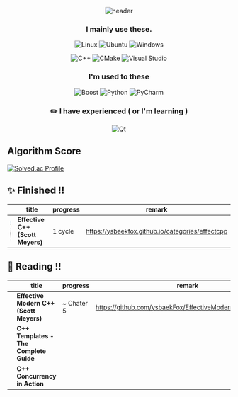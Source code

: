 <div align=center>

![header](https://capsule-render.vercel.app/api?type=waving&color=auto&height=300&section=header&text=Baek-YunSik&fontSize=90&animation=fadeIn&fontAlignY=38&desc=<!--여기에부제목-->&descAlignY=51&descAlign=62)

<!-- [![Hits](https://hits.seeyoufarm.com/api/count/incr/badge.svg?url=https%3A%2F%2Fgithub.com%2FysbaekFox&count_bg=%2379C83D&title_bg=%23555555&icon=&icon_color=%23E7E7E7&title=hits&edge_flat=false)](https://hits.seeyoufarm.com) -->

### I mainly use these.
![Linux](https://img.shields.io/badge/Linux-FCC624.svg?&style=for-the-bacge&logo=Linux&logoColor=white)
![Ubuntu](https://img.shields.io/badge/Ubuntu-E95420.svg?&style=for-the-bacge&logo=Ubuntu&logoColor=white)
![Windows](https://img.shields.io/badge/Windows-0078D6.svg?&style=for-the-bacge&logo=Windows&logoColor=white)
  
![C++](https://img.shields.io/badge/C++-00599C.svg?&style=for-the-bacge&logo=C%2B%2B&logoColor=white)
![CMake](https://img.shields.io/badge/CMake-007396.svg?&style=for-the-bacge&logo=CMake&logoColor=white)
![Visual Studio](https://img.shields.io/badge/Visual%20Studio-5C2D91.svg?&style=for-the-bacge&logo=Visual%20Studio&logoColor=white)

### I'm used to these
![Boost](https://img.shields.io/badge/Boost-F7901E.svg?&style=for-the-bacge&logo=Boost&logoColor=white)
![Python](https://img.shields.io/badge/Python-3776AB.svg?&style=for-the-bacge&logo=Python&logoColor=white)
![PyCharm](https://img.shields.io/badge/PyCharm-000000.svg?&style=for-the-bacge&logo=PyCharm&logoColor=white)

### :pencil2: I have experienced ( or I'm learning )
![Qt](https://img.shields.io/badge/Qt-41CD52.svg?&style=for-the-bacge&logo=Qt&logoColor=white)

</div>


<!--[![Top Langs](https://github-readme-stats.vercel.app/api/top-langs/?username=ysbaekFox)](https://github.com/ysbaekFox/github-readme-stats)-->

## Algorithm Score
[![Solved.ac Profile](http://mazassumnida.wtf/api/v2/generate_badge?boj=to45123)](https://solved.ac/to45123/)

## ✨ Finished !!
|   | title | progress  | remark  |
| ---  |  --- | --- | --- |
| <img src = "./favicon/effective-cpp-180x180.png" width="50" height="50"> | **Effective C++ (Scott Meyers)** | 1 cycle | https://ysbaekfox.github.io/categories/effectcpp |
  
## 🌱 Reading !!
|   | title | progress  | remark  |
| ---  |  --- | --- | --- |
| <img src = "./favicon/effective-modern-cpp-180x180.png" width="50" height="50"> | **Effective Modern C++ (Scott Meyers)** | ~ Chater 5 | https://github.com/ysbaekFox/EffectiveModernCpp_ysbaekFox |
| <img src = "./images/template_complete_guide.jpg" width="50" height="50"> | **C++ Templates - The Complete Guide** | | |
| <img src = "./images/concurrency-in-action.jpg" width="50" height="50"> | **C++ Concurrency in Action** | | |

<!--
**ysbaekFox/ysbaekFox** is a ✨ _special_ ✨ repository because its `README.md` (this file) appears on your GitHub profile.

Here are some ideas to get you started:

- 🔭 I’m currently working on ...
- 🌱 I’m currently learning ...
- 👯 I’m looking to collaborate on ...
- 🤔 I’m looking for help with ...
- 💬 Ask me about ...
- 📫 How to reach me: ...
- 😄 Pronouns: ...
- ⚡ Fun fact: ...
-->
